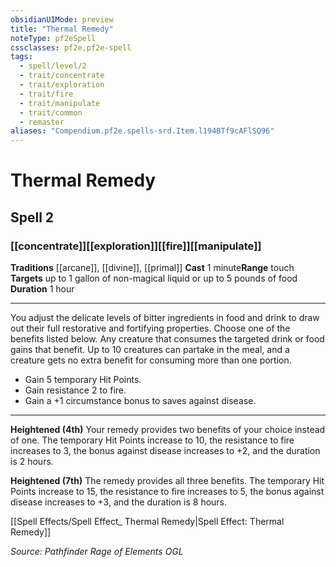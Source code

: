 ```yaml
---
obsidianUIMode: preview
title: "Thermal Remedy"
noteType: pf2eSpell
cssclasses: pf2e,pf2e-spell
tags:
  - spell/level/2
  - trait/concentrate
  - trait/exploration
  - trait/fire
  - trait/manipulate
  - trait/common
  - remaster
aliases: "Compendium.pf2e.spells-srd.Item.l194BTf9cAFlSQ96" 
---
```

# Thermal Remedy   
## Spell 2
### [[concentrate]][[exploration]][[fire]][[manipulate]]
**Traditions** [[arcane]], [[divine]], [[primal]]
**Cast** 1 minute**Range** touch
**Targets** up to 1 gallon of non-magical liquid or up to 5 pounds of food
**Duration** 1 hour
* * * 
You adjust the delicate levels of bitter ingredients in food and drink to draw out their full restorative and fortifying properties. Choose one of the benefits listed below. Any creature that consumes the targeted drink or food gains that benefit. Up to 10 creatures can partake in the meal, and a creature gets no extra benefit for consuming more than one portion.

*   Gain 5 temporary Hit Points.
*   Gain resistance 2 to fire.
*   Gain a +1 circumstance bonus to saves against disease.

* * *

**Heightened (4th)** Your remedy provides two benefits of your choice instead of one. The temporary Hit Points increase to 10, the resistance to fire increases to 3, the bonus against disease increases to +2, and the duration is 2 hours.

**Heightened (7th)** The remedy provides all three benefits. The temporary Hit Points increase to 15, the resistance to fire increases to 5, the bonus against disease increases to +3, and the duration is 8 hours.

[[Spell Effects/Spell Effect_ Thermal Remedy|Spell Effect: Thermal Remedy]]

*Source: Pathfinder Rage of Elements*
*OGL*